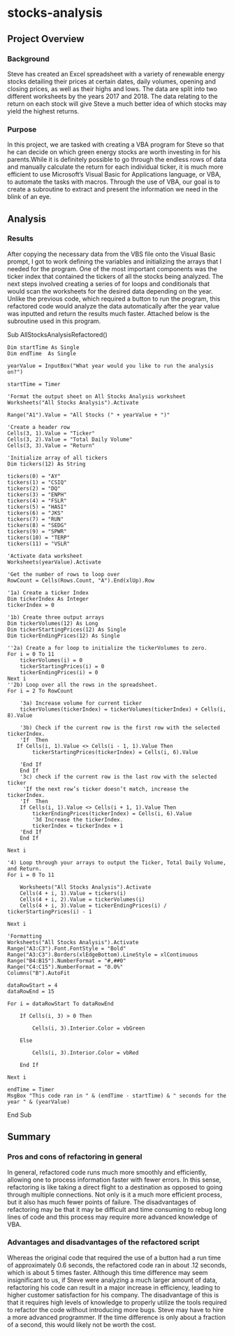 # stocks-analysis

## Project Overview

### Background

Steve has created an Excel spreadsheet with a variety of renewable energy stocks detailing their prices at certain dates, daily volumes, opening and closing prices, as well as their highs and lows. The data are split into two different worksheets by the years 2017 and 2018. The data relating to the return on each stock will give Steve a much better idea of which stocks may yield the highest returns. 

### Purpose

In this project, we are tasked with creating a VBA program for Steve so that he can decide on which green energy stocks are worth investing in for his parents.While it is definitely possible to go through the endless rows of data and manually calculate the return for each individual ticker, it is much more efficient to use Microsoft’s Visual Basic for Applications language, or VBA, to automate the tasks with macros. Through the use of VBA, our goal is to create a subroutine to extract and present the information we need in the blink of an eye.

## Analysis

### Results

After copying the necessary data from the VBS file onto the Visual Basic prompt, I got to work defining the variables and initializing the arrays that I needed for the program. One of the most important components was the ticker index that contained the tickers of all the stocks being analyzed. The next steps involved creating a series of for loops and conditionals that would scan the worksheets for the desired data depending on the year. Unlike the previous code, which required a button to run the program, this refactored code would analyze the data automatically after the year value was inputted and return the results much faster. Attached below is the subroutine used in this program.

 Sub AllStocksAnalysisRefactored()

    Dim startTime As Single
    Dim endTime  As Single

    yearValue = InputBox("What year would you like to run the analysis on?")

    startTime = Timer
    
    'Format the output sheet on All Stocks Analysis worksheet
    Worksheets("All Stocks Analysis").Activate
    
    Range("A1").Value = "All Stocks (" + yearValue + ")"
    
    'Create a header row
    Cells(3, 1).Value = "Ticker"
    Cells(3, 2).Value = "Total Daily Volume"
    Cells(3, 3).Value = "Return"

    'Initialize array of all tickers
    Dim tickers(12) As String
    
    tickers(0) = "AY"
    tickers(1) = "CSIQ"
    tickers(2) = "DQ"
    tickers(3) = "ENPH"
    tickers(4) = "FSLR"
    tickers(5) = "HASI"
    tickers(6) = "JKS"
    tickers(7) = "RUN"
    tickers(8) = "SEDG"
    tickers(9) = "SPWR"
    tickers(10) = "TERP"
    tickers(11) = "VSLR"
    
    'Activate data worksheet
    Worksheets(yearValue).Activate
    
    'Get the number of rows to loop over
    RowCount = Cells(Rows.Count, "A").End(xlUp).Row
    
    '1a) Create a ticker Index
    Dim tickerIndex As Integer
    tickerIndex = 0

    '1b) Create three output arrays
    Dim tickerVolumes(12) As Long
    Dim tickerStartingPrices(12) As Single
    Dim tickerEndingPrices(12) As Single
    
    ''2a) Create a for loop to initialize the tickerVolumes to zero.
    For i = 0 To 11
        tickerVolumes(i) = 0
        tickerStartingPrices(i) = 0
        tickerEndingPrices(i) = 0
    Next i
    ''2b) Loop over all the rows in the spreadsheet.
    For i = 2 To RowCount
    
        '3a) Increase volume for current ticker
        tickerVolumes(tickerIndex) = tickerVolumes(tickerIndex) + Cells(i, 8).Value
        
        '3b) Check if the current row is the first row with the selected tickerIndex.
        'If  Then
       If Cells(i, 1).Value <> Cells(i - 1, 1).Value Then
            tickerStartingPrices(tickerIndex) = Cells(i, 6).Value
            
        'End If
        End If
        '3c) check if the current row is the last row with the selected ticker
         'If the next row’s ticker doesn’t match, increase the tickerIndex.
        'If  Then
        If Cells(i, 1).Value <> Cells(i + 1, 1).Value Then
            tickerEndingPrices(tickerIndex) = Cells(i, 6).Value
            '3d Increase the tickerIndex.
            tickerIndex = tickerIndex + 1
        'End If
        End If
    
    Next i
    
    '4) Loop through your arrays to output the Ticker, Total Daily Volume, and Return.
    For i = 0 To 11
        
        Worksheets("All Stocks Analysis").Activate
        Cells(4 + i, 1).Value = tickers(i)
        Cells(4 + i, 2).Value = tickerVolumes(i)
        Cells(4 + i, 3).Value = tickerEndingPrices(i) / tickerStartingPrices(i) - 1
        
    Next i
    
    'Formatting
    Worksheets("All Stocks Analysis").Activate
    Range("A3:C3").Font.FontStyle = "Bold"
    Range("A3:C3").Borders(xlEdgeBottom).LineStyle = xlContinuous
    Range("B4:B15").NumberFormat = "#,##0"
    Range("C4:C15").NumberFormat = "0.0%"
    Columns("B").AutoFit

    dataRowStart = 4
    dataRowEnd = 15

    For i = dataRowStart To dataRowEnd
        
        If Cells(i, 3) > 0 Then
            
            Cells(i, 3).Interior.Color = vbGreen
            
        Else
        
            Cells(i, 3).Interior.Color = vbRed
            
        End If
        
    Next i
 
    endTime = Timer
    MsgBox "This code ran in " & (endTime - startTime) & " seconds for the year " & (yearValue)

  End Sub

## Summary

### Pros and cons of refactoring in general

In general, refactored code runs much more smoothly and efficiently, allowing one to process information faster with fewer errors. In this sense, refactoring is like taking a direct flight to a destination as opposed to going through multiple connections. Not only is it a much more efficient process, but it also has much fewer points of failure. The disadvantages of refactoring may be that it may be difficult and time consuming to rebug long lines of code and this process may require more advanced knowledge of VBA.

### Advantages and disadvantages of the refactored script

Whereas the original code that required the use of a button had a run time of approximately 0.6 seconds, the refactored code ran in about .12 seconds, which is about 5 times faster. Although this time difference may seem insignificant to us, if Steve were analyzing a much larger amount of data, refactoring his code can result in a major increase in efficiency, leading to higher customer satisfaction for his company. The disadvantage of this is that it requires high levels of knowledge to properly utilize the tools required to refactor the code without introducing more bugs. Steve may have to hire a more advanced programmer. If the time difference is only about a fraction of a second, this would likely not be worth the cost.
